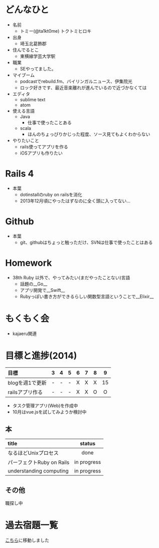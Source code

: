 # どんなひと

* 名前
  * トミー(@ta1kt0me) トクトミヒロキ
* 出身
  * 埼玉北葛飾郡
* 住んでるとこ
  * 東横線学芸大学駅
* 職業
  * SEやってました。
* マイブーム
  * podcastでrebuild.fm、バイリンガルニュース、伊集院光
  * ロック好きです、最近音楽離れが進んでいるので近づかなくては
* エディタ
  * sublime text
  * atom
* 使える言語
  * Java
    * 仕事で使ったことある
  * scala
    * ほんのちょっぴりかじった程度、ソース見てもよくわからない
* やりたいこと
  * rails使ってアプリを作る
  * iOSアプリも作りたい

# Rails 4

* 本葉
  * dotinstallのruby on railsを消化
  * 2013年12月頃にやったはずなのに全く頭に入ってない...

# Github

* 本葉
  * git、githubはちょっと触っただけ、SVNは仕事で使ったことはある

# Homework

* 38th Ruby 以外で、やってみたい(まだやったことない)言語
  * 話題の__Go__
  * アプリ開発で__Swift__
  * Rubyっぽい書き方ができるらしい関数型言語ということで__Elixir__

# もくもく会

* kajaeru関連

# 目標と進捗(2014)

|          目標             |  3  |  4  |  5  |  6  |  7  |  8  |  9  |
|:--------------------------|:---:|:---:|:---:|:---:|:---:|:---:|:---:|
| blogを週1で更新           |  -  |  -  |  -  |  X  |  X  |  X  | 15  |
| railsアプリ作る           |  -  |  -  |  -  |  X  |  X  |  O  |  O  |

* タスク管理アプリ(Web)を作成中
* 10月はvue.jsを試してみようか検討中

## 本

| title                     |    status   |
|:--------------------------|:-----------:|
| なるほどUnixプロセス      | done        |
| パーフェクトRuby on Rails | in progress |
| understanding computing   | in progress |

## その他

職探し中

# 過去宿題一覧

[こちら](https://gist.github.com/ta1kt0me/88bfa71e45d6ff39e352)に移動しました
